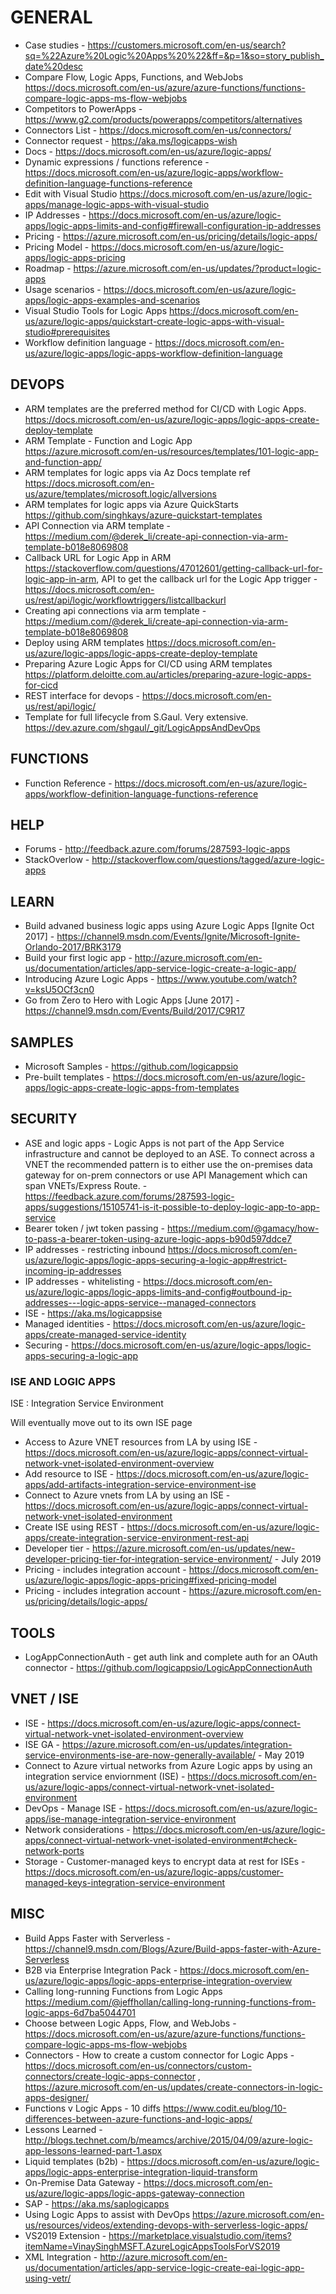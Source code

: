 # GENERAL

* Case studies - https://customers.microsoft.com/en-us/search?sq=%22Azure%20Logic%20Apps%20%22&ff=&p=1&so=story_publish_date%20desc
* Compare Flow, Logic Apps, Functions, and WebJobs <https://docs.microsoft.com/en-us/azure/azure-functions/functions-compare-logic-apps-ms-flow-webjobs>
* Competitors to PowerApps - https://www.g2.com/products/powerapps/competitors/alternatives
* Connectors List - https://docs.microsoft.com/en-us/connectors/
* Connector request - <https://aka.ms/logicapps-wish>
* Docs - https://docs.microsoft.com/en-us/azure/logic-apps/
* Dynamic expressions / functions reference - https://docs.microsoft.com/en-us/azure/logic-apps/workflow-definition-language-functions-reference
* Edit with Visual Studio <https://docs.microsoft.com/en-us/azure/logic-apps/manage-logic-apps-with-visual-studio>
* IP Addresses - https://docs.microsoft.com/en-us/azure/logic-apps/logic-apps-limits-and-config#firewall-configuration-ip-addresses
* Pricing - https://azure.microsoft.com/en-us/pricing/details/logic-apps/
* Pricing Model - https://docs.microsoft.com/en-us/azure/logic-apps/logic-apps-pricing
* Roadmap - https://azure.microsoft.com/en-us/updates/?product=logic-apps
* Usage scenarios - https://docs.microsoft.com/en-us/azure/logic-apps/logic-apps-examples-and-scenarios
* Visual Studio Tools for Logic Apps <https://docs.microsoft.com/en-us/azure/logic-apps/quickstart-create-logic-apps-with-visual-studio#prerequisites>
* Workflow definition language - https://docs.microsoft.com/en-us/azure/logic-apps/logic-apps-workflow-definition-language

## DEVOPS

* ARM templates are the preferred method for CI/CD with Logic Apps.  <https://docs.microsoft.com/en-us/azure/logic-apps/logic-apps-create-deploy-template>
* ARM Template - Function and Logic App <https://azure.microsoft.com/en-us/resources/templates/101-logic-app-and-function-app/>
* ARM templates for logic apps via Az Docs template ref <https://docs.microsoft.com/en-us/azure/templates/microsoft.logic/allversions>
* ARM templates for logic apps via Azure QuickStarts <https://github.com/singhkays/azure-quickstart-templates>
* API Connection via ARM template - https://medium.com/@derek_li/create-api-connection-via-arm-template-b018e8069808
* Callback URL for Logic App in ARM <https://stackoverflow.com/questions/47012601/getting-callback-url-for-logic-app-in-arm>, API to get the callback url for the Logic App trigger - https://docs.microsoft.com/en-us/rest/api/logic/workflowtriggers/listcallbackurl
* Creating api connections via arm template - https://medium.com/@derek_li/create-api-connection-via-arm-template-b018e8069808
* Deploy using ARM templates <https://docs.microsoft.com/en-us/azure/logic-apps/logic-apps-create-deploy-template>
* Preparing Azure Logic Apps for CI/CD using ARM templates <https://platform.deloitte.com.au/articles/preparing-azure-logic-apps-for-cicd>
* REST interface for devops - https://docs.microsoft.com/en-us/rest/api/logic/
* Template for full lifecycle from S.Gaul.  Very extensive. https://dev.azure.com/shgaul/_git/LogicAppsAndDevOps

## FUNCTIONS

* Function Reference - https://docs.microsoft.com/en-us/azure/logic-apps/workflow-definition-language-functions-reference

## HELP

* Forums - http://feedback.azure.com/forums/287593-logic-apps
* StackOverlow - http://stackoverflow.com/questions/tagged/azure-logic-apps

## LEARN

* Build advaned business logic apps using Azure Logic Apps [Ignite Oct 2017] - https://channel9.msdn.com/Events/Ignite/Microsoft-Ignite-Orlando-2017/BRK3179
* Build your first logic app - http://azure.microsoft.com/en-us/documentation/articles/app-service-logic-create-a-logic-app/
* Introducing Azure Logic Apps - https://www.youtube.com/watch?v=ksU5OCf3cn0
* Go from Zero to Hero with Logic Apps [June 2017] - https://channel9.msdn.com/Events/Build/2017/C9R17

## SAMPLES

* Microsoft Samples - https://github.com/logicappsio
* Pre-built templates - https://docs.microsoft.com/en-us/azure/logic-apps/logic-apps-create-logic-apps-from-templates

## SECURITY

* ASE and logic apps - Logic Apps is not part of the App Service infrastructure and cannot be deployed to an ASE. To connect across a VNET the recommended pattern is to either use the on-premises data gateway for on-prem connectors or use API Management which can span VNETs/Express Route. - https://feedback.azure.com/forums/287593-logic-apps/suggestions/15105741-is-it-possible-to-deploy-logic-app-to-app-service
* Bearer token / jwt token passing - https://medium.com/@gamacy/how-to-pass-a-bearer-token-using-azure-logic-apps-b90d597ddce7
* IP addresses - restricting inbound https://docs.microsoft.com/en-us/azure/logic-apps/logic-apps-securing-a-logic-app#restrict-incoming-ip-addresses
* IP addresses - whitelisting - https://docs.microsoft.com/en-us/azure/logic-apps/logic-apps-limits-and-config#outbound-ip-addresses---logic-apps-service--managed-connectors 
* ISE - https://aka.ms/logicappsise
* Managed identities - https://docs.microsoft.com/en-us/azure/logic-apps/create-managed-service-identity
* Securing - https://docs.microsoft.com/en-us/azure/logic-apps/logic-apps-securing-a-logic-app

### ISE AND LOGIC APPS

ISE : Integration Service Environment

Will eventually move out to its own ISE page

* Access to Azure VNET resources from LA by using ISE - https://docs.microsoft.com/en-us/azure/logic-apps/connect-virtual-network-vnet-isolated-environment-overview
* Add resource to ISE - https://docs.microsoft.com/en-us/azure/logic-apps/add-artifacts-integration-service-environment-ise 
* Connect to Azure vnets from LA by using an ISE - https://docs.microsoft.com/en-us/azure/logic-apps/connect-virtual-network-vnet-isolated-environment
* Create ISE using REST - https://docs.microsoft.com/en-us/azure/logic-apps/create-integration-service-environment-rest-api
* Developer tier - https://azure.microsoft.com/en-us/updates/new-developer-pricing-tier-for-integration-service-environment/ - July 2019
* Pricing - includes integration account - https://docs.microsoft.com/en-us/azure/logic-apps/logic-apps-pricing#fixed-pricing-model
* Pricing - includes integration account - https://azure.microsoft.com/en-us/pricing/details/logic-apps/

## TOOLS

* LogAppConnectionAuth - get auth link and complete auth for an OAuth connector - <https://github.com/logicappsio/LogicAppConnectionAuth>

## VNET / ISE

* ISE - https://docs.microsoft.com/en-us/azure/logic-apps/connect-virtual-network-vnet-isolated-environment-overview
* ISE GA - https://azure.microsoft.com/en-us/updates/integration-service-environments-ise-are-now-generally-available/ - May 2019
* Connect to Azure virtual networks from Azure Logic apps by using an integration service enviornment (ISE) - https://docs.microsoft.com/en-us/azure/logic-apps/connect-virtual-network-vnet-isolated-environment
* DevOps - Manage ISE - https://docs.microsoft.com/en-us/azure/logic-apps/ise-manage-integration-service-environment
* Network considerations - https://docs.microsoft.com/en-us/azure/logic-apps/connect-virtual-network-vnet-isolated-environment#check-network-ports
* Storage - Customer-managed keys to encrypt data at rest for ISEs - https://docs.microsoft.com/en-us/azure/logic-apps/customer-managed-keys-integration-service-environment

## MISC

* Build Apps Faster with Serverless - https://channel9.msdn.com/Blogs/Azure/Build-apps-faster-with-Azure-Serverless
* B2B via Enterprise Integration Pack - https://docs.microsoft.com/en-us/azure/logic-apps/logic-apps-enterprise-integration-overview
* Calling long-running Functions from Logic Apps <https://medium.com/@jeffhollan/calling-long-running-functions-from-logic-apps-6d7ba5044701>
* Choose between Logic Apps, Flow, and WebJobs - https://docs.microsoft.com/en-us/azure/azure-functions/functions-compare-logic-apps-ms-flow-webjobs
* Connectors - How to create a custom connector for Logic Apps - https://docs.microsoft.com/en-us/connectors/custom-connectors/create-logic-apps-connector , https://azure.microsoft.com/en-us/updates/create-connectors-in-logic-apps-designer/
* Functions v Logic Apps - 10 diffs <https://www.codit.eu/blog/10-differences-between-azure-functions-and-logic-apps/>
* Lessons Learned - http://blogs.technet.com/b/meamcs/archive/2015/04/09/azure-logic-app-lessons-learned-part-1.aspx
* Liquid templates (b2b) - https://docs.microsoft.com/en-us/azure/logic-apps/logic-apps-enterprise-integration-liquid-transform
* On-Premise Data Gateway - https://docs.microsoft.com/en-us/azure/logic-apps/logic-apps-gateway-connection
* SAP - https://aka.ms/saplogicapps
* Using Logic Apps to assist with DevOps <https://azure.microsoft.com/en-us/resources/videos/extending-devops-with-serverless-logic-apps/>
* VS2019 Extension - https://marketplace.visualstudio.com/items?itemName=VinaySinghMSFT.AzureLogicAppsToolsForVS2019 
* XML Integration - http://azure.microsoft.com/en-us/documentation/articles/app-service-logic-create-eai-logic-app-using-vetr/

